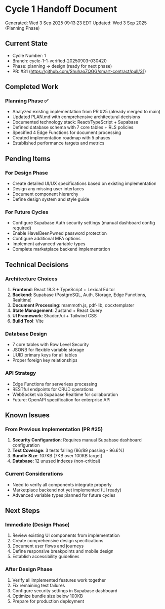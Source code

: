 # Cycle 1 Handoff Document

Generated: Wed  3 Sep 2025 09:13:23 EDT
Updated: Wed  3 Sep 2025 (Planning Phase)

## Current State
- Cycle Number: 1
- Branch: cycle-1-1-verified-20250903-030420
- Phase: planning → design (ready for next phase)
- PR: #31 (https://github.com/ShuhaoZQGG/smart-contract/pull/31)

## Completed Work
### Planning Phase ✅
- Analyzed existing implementation from PR #25 (already merged to main)
- Updated PLAN.md with comprehensive architectural decisions
- Documented technology stack: React/TypeScript + Supabase
- Defined database schema with 7 core tables + RLS policies
- Specified 4 Edge Functions for document processing
- Created implementation roadmap with 5 phases
- Established performance targets and metrics

## Pending Items
### For Design Phase
- Create detailed UI/UX specifications based on existing implementation
- Design any missing user interfaces
- Document component hierarchy
- Define design system and style guide

### For Future Cycles
- Configure Supabase Auth security settings (manual dashboard config required)
- Enable HaveIBeenPwned password protection
- Configure additional MFA options
- Implement advanced variable types
- Complete marketplace backend implementation

## Technical Decisions
### Architecture Choices
1. **Frontend**: React 18.3 + TypeScript + Lexical Editor
2. **Backend**: Supabase (PostgreSQL, Auth, Storage, Edge Functions, Realtime)
3. **Document Processing**: mammoth.js, pdf-lib, docxtemplater
4. **State Management**: Zustand + React Query
5. **UI Framework**: Shadcn/ui + Tailwind CSS
6. **Build Tool**: Vite

### Database Design
- 7 core tables with Row Level Security
- JSONB for flexible variable storage
- UUID primary keys for all tables
- Proper foreign key relationships

### API Strategy
- Edge Functions for serverless processing
- RESTful endpoints for CRUD operations
- WebSocket via Supabase Realtime for collaboration
- Future: OpenAPI specification for enterprise API

## Known Issues
### From Previous Implementation (PR #25)
1. **Security Configuration**: Requires manual Supabase dashboard configuration
2. **Test Coverage**: 3 tests failing (86/89 passing - 96.6%)
3. **Bundle Size**: 107KB (7KB over 100KB target)
4. **Database**: 12 unused indexes (non-critical)

### Current Considerations
- Need to verify all components integrate properly
- Marketplace backend not yet implemented (UI ready)
- Advanced variable types planned for future cycles

## Next Steps
### Immediate (Design Phase)
1. Review existing UI components from implementation
2. Create comprehensive design specifications
3. Document user flows and journeys
4. Define responsive breakpoints and mobile design
5. Establish accessibility guidelines

### After Design Phase
1. Verify all implemented features work together
2. Fix remaining test failures
3. Configure security settings in Supabase dashboard
4. Optimize bundle size below 100KB
5. Prepare for production deployment

